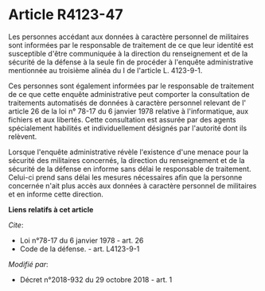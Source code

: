 # Article R4123-47

Les personnes accédant aux données à caractère personnel de militaires sont informées par le responsable de traitement de ce
que leur identité est susceptible d'être communiquée à la direction du renseignement et de la sécurité de la défense à la
seule fin de procéder à l'enquête administrative mentionnée au troisième alinéa du I de l'article L. 4123-9-1. 

Ces personnes sont également informées par le responsable de traitement de ce que cette enquête administrative peut comporter
la consultation de traitements automatisés de données à caractère personnel relevant de l' article 26 de la loi n° 78-17 du 6
janvier 1978  relative à l'informatique, aux fichiers et aux libertés. Cette consultation est assurée par des agents
spécialement habilités et individuellement désignés par l'autorité dont ils relèvent. 

Lorsque l'enquête administrative révèle l'existence d'une menace pour la sécurité des militaires concernés, la direction du
renseignement et de la sécurité de la défense en informe sans délai le responsable de traitement. Celui-ci prend sans délai
les mesures nécessaires afin que la personne concernée n'ait plus accès aux données à caractère personnel de militaires et en
informe cette direction.

**Liens relatifs à cet article**

_Cite_:

  - Loi n°78-17 du 6 janvier 1978 - art. 26
  - Code de la défense. - art. L4123-9-1

_Modifié par_:

  - Décret n°2018-932 du 29 octobre 2018 - art. 1
